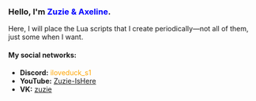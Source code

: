 ### Hello, I'm <span style="color:blue;">Zuzie & Axeline</span>. 

Here, I will place the Lua scripts that I create periodically—not all of them, just some when I want.

#### My social networks:

- **Discord:** <span style="color:orange;">iloveduck_s1</span>
- **YouTube:** [Zuzie-IsHere](https://www.youtube.com/@Zuzie-IsHere)
- **VK:** [zuzie](https://vk.com/zuzie)

